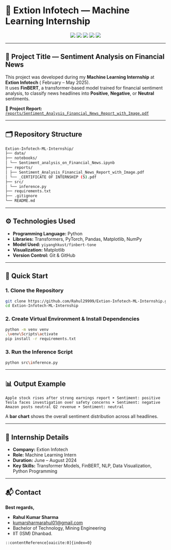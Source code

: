 # 🤖 Extion Infotech — Machine Learning Internship  

<p align="center">
  <img src="https://img.shields.io/badge/Language-Python-blue?style=for-the-badge&logo=python">
  <img src="https://img.shields.io/badge/Platform-GitHub-black?style=for-the-badge&logo=github">
  <img src="https://img.shields.io/badge/Internship-Extion%20Infotech-purple?style=for-the-badge&logo=briefcase">
  <img src="https://img.shields.io/badge/Domain-Machine%20Learning-green?style=for-the-badge&logo=tensorflow">
  <img src="https://img.shields.io/badge/Status-Completed-success?style=for-the-badge&logo=checkmarx">
</p>

---

## 🧠 Project Title — Sentiment Analysis on Financial News  

This project was developed during my **Machine Learning Internship** at **Extion Infotech** ( February – May 2025).  
It uses **FinBERT**, a transformer-based model trained for financial sentiment analysis, to classify news headlines into **Positive**, **Negative**, or **Neutral** sentiments.

📄 **Project Report:**  
[`reports/Sentiment_Analysis_Financial_News_Report_with_Image.pdf`](reports/Sentiment_Analysis_Financial_News_Report_with_Image.pdf)


---

## 🗂️ Repository Structure
```bash
Extion-Infotech-ML-Internship/
├── data/
├── notebooks/
│ └── Sentiment_analysis_on_Financial_News.ipynb
├── reports/
│ ├── Sentiment_Analysis_Financial_News_Report_with_Image.pdf
│ └── _CERTIFICATE OF INTERNSHIP (5).pdf
├── src/
│ └── inference.py
├── requirements.txt
├── .gitignore
└── README.md
```
---

## ⚙️ Technologies Used
- **Programming Language:** Python  
- **Libraries:** Transformers, PyTorch, Pandas, Matplotlib, NumPy  
- **Model Used:** `yiyanghkust/finbert-tone`  
- **Visualization:** Matplotlib  
- **Version Control:** Git & GitHub  

---

## 🚀 Quick Start

### 1. Clone the Repository
```bash
git clone https://github.com/Rahul29999/Extion-Infotech-ML-Internship.git
cd Extion-Infotech-ML-Internship
```
### 2. Create Virtual Environment & Install Dependencies

```bash
python -m venv venv
.\venv\Scripts\activate
pip install -r requirements.txt
```

### 3. Run the Inference Script

```bash
python src\inference.py
```

---

## 📊 Output Example

```
Apple stock rises after strong earnings report ➤ Sentiment: positive
Tesla faces investigation over safety concerns ➤ Sentiment: negative
Amazon posts neutral Q2 revenue ➤ Sentiment: neutral
```

A **bar chart** shows the overall sentiment distribution across all headlines.

---

## 🏁 Internship Details

* **Company:** Extion Infotech
* **Role:** Machine Learning Intern
* **Duration:** June – August 2024
* **Key Skills:** Transformer Models, FinBERT, NLP, Data Visualization, Python Programming

---

## 📬 Contact

**Best regards,**
* **Rahul Kumar Sharma**
* [kumarsharmarahul01@gmail.com](mailto:kumarsharmarahul01@gmail.com)
* Bachelor of Technology, Mining Engineering
* IIT (ISM) Dhanbad.
  
```
::contentReference[oaicite:0]{index=0}
```

